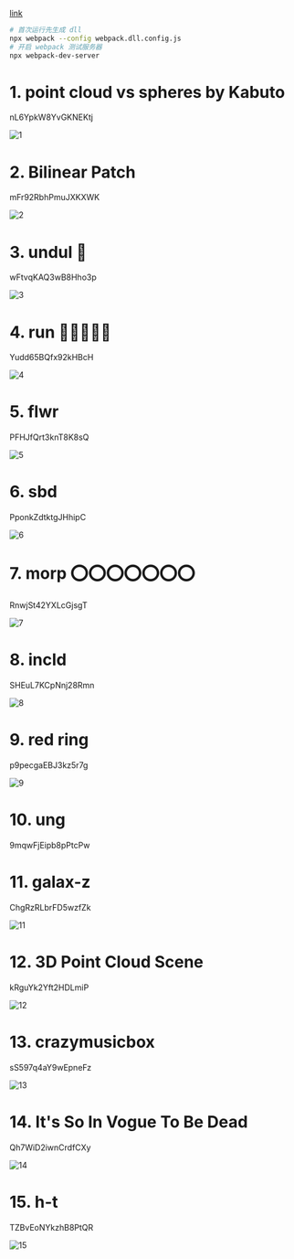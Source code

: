 [link](https://www.vertexshaderart.com/)

```bash
# 首次运行先生成 dll
npx webpack --config webpack.dll.config.js
# 开启 webpack 测试服务器
npx webpack-dev-server
```

# 1. point cloud vs spheres by Kabuto

nL6YpkW8YvGKNEKtj

![1](assets/1.jpg)

# 2. Bilinear Patch

mFr92RbhPmuJXKXWK

![2](assets/2.jpg)

# 3. undul 👾

wFtvqKAQ3wB8Hho3p

![3](assets/3.jpg)

# 4. run 🌳🌲🎄🎋🌴

Yudd65BQfx92kHBcH

![4](assets/4.jpg)

# 5. flwr

PFHJfQrt3knT8K8sQ

![5](assets/5.jpg)

# 6. sbd

PponkZdtktgJHhipC

![6](assets/6.jpg)

# 7. morp ⭕️⭕️⭕️⭕️⭕️⭕️⭕️

RnwjSt42YXLcGjsgT

![7](assets/7.jpg)

# 8. incId

SHEuL7KCpNnj28Rmn

![8](assets/8.jpg)

# 9. red ring

p9pecgaEBJ3kz5r7g

![9](assets/9.jpg)

# 10. ung

9mqwFjEipb8pPtcPw

# 11. galax-z

ChgRzRLbrFD5wzfZk

![11](assets/11.jpg)

# 12. 3D Point Cloud Scene

kRguYk2Yft2HDLmiP

![12](assets/12.jpg)

# 13. crazymusicbox

sS597q4aY9wEpneFz

![13](assets/13.jpg)

# 14. It's So In Vogue To Be Dead

Qh7WiD2iwnCrdfCXy

![14](assets/14.jpg)

# 15. h-t

TZBvEoNYkzhB8PtQR

![15](assets/15.jpg)